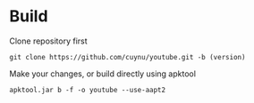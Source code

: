 # Build

Clone repository first

`git clone https://github.com/cuynu/youtube.git -b (version)`

Make your changes, or build directly using apktool

`apktool.jar b -f -o youtube --use-aapt2`



